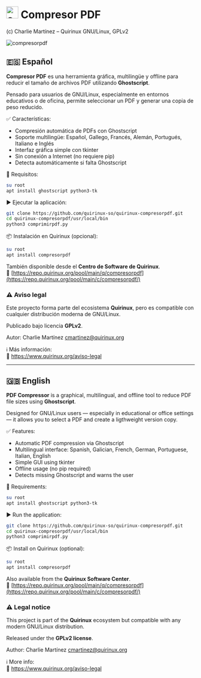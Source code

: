 
# <img width="32" alt="compresorpdf" src="https://github.com/user-attachments/assets/58bcba57-ef85-4af1-b000-2fdf4de4e2f6" /> Compresor PDF

(c) Charlie Martínez – Quirinux GNU/Linux, GPLv2

![compresorpdf](https://github.com/user-attachments/assets/6dab20ee-9023-40bf-a758-704057061609)

## 🇪🇸 Español

**Compresor PDF** es una herramienta gráfica, multilingüe y offline para reducir el tamaño de archivos PDF utilizando **Ghostscript**.

Pensado para usuarios de GNU/Linux, especialmente en entornos educativos o de oficina, permite seleccionar un PDF y generar una copia de peso reducido.

✅ Características:

- Compresión automática de PDFs con Ghostscript  
- Soporte multilingüe: Español, Gallego, Francés, Alemán, Portugués, Italiano e Inglés  
- Interfaz gráfica simple con tkinter  
- Sin conexión a Internet (no requiere pip)  
- Detecta automáticamente si falta Ghostscript  

🔧 Requisitos:

```bash
su root
apt install ghostscript python3-tk
```

▶️ Ejecutar la aplicación:

```bash
git clone https://github.com/quirinux-so/quirinux-compresorpdf.git
cd quirinux-compresorpdf/usr/local/bin
python3 comprimirpdf.py
```

📦 Instalación en Quirinux (opcional):

```bash
su root
apt install compresorpdf
```

También disponible desde el **Centro de Software de Quirinux**.  
🔗 [https://repo.quirinux.org/pool/main/q/compresorpdf](https://repo.quirinux.org/pool/main/c/compresorpdf/)

### ⚠️ Aviso legal

Este proyecto forma parte del ecosistema **Quirinux**, pero es compatible con cualquier distribución moderna de GNU/Linux.

Publicado bajo licencia **GPLv2**.

Autor: Charlie Martínez <cmartinez@quirinux.org>

ℹ️ Más información:  
🔗 https://www.quirinux.org/aviso-legal

---

## 🇬🇧 English

**PDF Compressor** is a graphical, multilingual, and offline tool to reduce PDF file sizes using **Ghostscript**.

Designed for GNU/Linux users — especially in educational or office settings — it allows you to select a PDF and create a ligthweight version copy.

✅ Features:

- Automatic PDF compression via Ghostscript  
- Multilingual interface: Spanish, Galician, French, German, Portuguese, Italian, English  
- Simple GUI using tkinter  
- Offline usage (no pip required)  
- Detects missing Ghostscript and warns the user  

🔧 Requirements:

```bash
su root
apt install ghostscript python3-tk
```

▶️ Run the application:

```bash
git clone https://github.com/quirinux-so/quirinux-compresorpdf.git
cd quirinux-compresorpdf/usr/local/bin
python3 comprimirpdf.py
```

📦 Install on Quirinux (optional):

```bash
su root
apt install compresorpdf
```

Also available from the **Quirinux Software Center**.  
🔗 [https://repo.quirinux.org/pool/main/q/compresorpdf](https://repo.quirinux.org/pool/main/c/compresorpdf/)

### ⚠️ Legal notice

This project is part of the **Quirinux** ecosystem but compatible with any modern GNU/Linux distribution.

Released under the **GPLv2 license**.

Author: Charlie Martínez <cmartinez@quirinux.org>

ℹ️ More info:  
🔗 https://www.quirinux.org/aviso-legal
